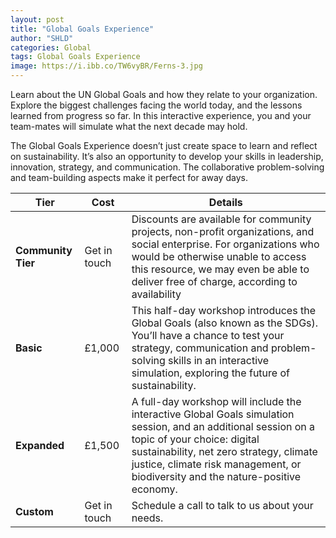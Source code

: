 ```yaml
---
layout: post
title: "Global Goals Experience"
author: "SHLD"
categories: Global
tags: Global Goals Experience
image: https://i.ibb.co/TW6vyBR/Ferns-3.jpg
---
```




Learn about the UN Global Goals and how they relate to your organization. Explore the biggest challenges facing the world today, and the lessons learned from progress so far. In this interactive experience, you and your team-mates will simulate what the next decade may hold.

The Global Goals Experience doesn’t just create space to learn and reflect on sustainability. It’s also an opportunity to develop your skills in leadership, innovation, strategy, and communication. The collaborative problem-solving and team-building aspects make it perfect for away days. 


| Tier | Cost | Details
|----|-----|-----|
|**Community Tier**| Get in touch| Discounts are available for community projects, non-profit organizations, and social enterprise. For organizations who would be otherwise unable to access this resource, we may even be able to deliver free of charge, according to availability
| **Basic**| £1,000 | This half-day workshop introduces the Global Goals (also known as the SDGs). You’ll have a chance to test your strategy, communication and problem-solving skills in an interactive simulation, exploring the future of sustainability.|
| **Expanded**| £1,500| A full-day workshop will include the interactive Global Goals simulation session, and an additional session on a topic of your choice: digital sustainability, net zero strategy, climate justice, climate risk management, or biodiversity and the nature-positive economy.|
| **Custom**| Get in touch | Schedule a call to talk to us about your needs.|


